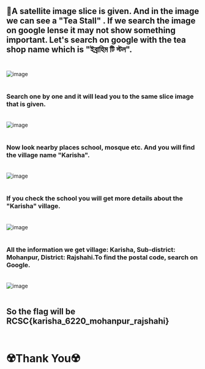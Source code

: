 ## 🤖A satellite image slice is given. And in the image we can see a "Tea Stall" . If we search the image on google lense it may not show something important. Let's search on google with the tea shop name which is    "ইব্রাহিম টি স্টল". <br><br>
![image](https://github.com/user-attachments/assets/aaa77dbf-7901-4f67-9cd2-1fda3e6bd699) <br><br>
### Search one by one and it will lead you to the same slice image that is given. <br><br>
![image](https://github.com/user-attachments/assets/e0826996-43f5-466b-8677-0172a197924d) <br><br>
### Now look nearby places school, mosque etc. And you will find the village name "Karisha". <br><br>
![image](https://github.com/user-attachments/assets/315e747f-f2c7-4276-8a93-a81adc31d19f) <br><br>
### If you check the school you will get more details about the "Karisha" village.<br><br>
![image](https://github.com/user-attachments/assets/4dd7d708-565c-466a-9c50-a7971aa75188) <br><br>
### All the information we get village: Karisha, Sub-district: Mohanpur, District: Rajshahi.To find the postal code, search on Google. <br><br>
![image](https://github.com/user-attachments/assets/a1387c9e-8196-423e-9fd7-413b2e62fba4)<br><br>
## So the flag will be RCSC{karisha_6220_mohanpur_rajshahi} <br><br>

# ☢️Thank You☢️
